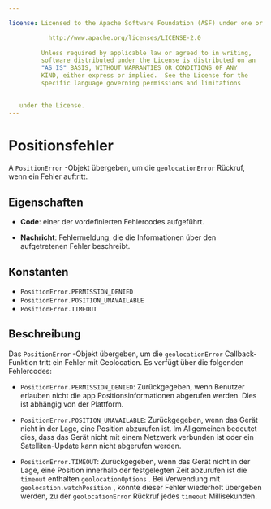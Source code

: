 ```yaml
---

license: Licensed to the Apache Software Foundation (ASF) under one or more contributor license agreements. See the NOTICE file distributed with this work for additional information regarding copyright ownership. The ASF licenses this file to you under the Apache License, Version 2.0 (the "License"); you may not use this file except in compliance with the License. You may obtain a copy of the License at

           http://www.apache.org/licenses/LICENSE-2.0
    
         Unless required by applicable law or agreed to in writing,
         software distributed under the License is distributed on an
         "AS IS" BASIS, WITHOUT WARRANTIES OR CONDITIONS OF ANY
         KIND, either express or implied.  See the License for the
         specific language governing permissions and limitations
    

   under the License.
---
```


# Positionsfehler

A `PositionError` -Objekt übergeben, um die `geolocationError` Rückruf, wenn ein Fehler auftritt.

## Eigenschaften

*   **Code**: einer der vordefinierten Fehlercodes aufgeführt.

*   **Nachricht**: Fehlermeldung, die die Informationen über den aufgetretenen Fehler beschreibt.

## Konstanten

*   `PositionError.PERMISSION_DENIED`
*   `PositionError.POSITION_UNAVAILABLE`
*   `PositionError.TIMEOUT`

## Beschreibung

Das `PositionError` -Objekt übergeben, um die `geolocationError` Callback-Funktion tritt ein Fehler mit Geolocation. Es verfügt über die folgenden Fehlercodes:

*   `PositionError.PERMISSION_DENIED`: Zurückgegeben, wenn Benutzer erlauben nicht die app Positionsinformationen abgerufen werden. Dies ist abhängig von der Plattform.

*   `PositionError.POSITION_UNAVAILABLE`: Zurückgegeben, wenn das Gerät nicht in der Lage, eine Position abzurufen ist. Im Allgemeinen bedeutet dies, dass das Gerät nicht mit einem Netzwerk verbunden ist oder ein Satelliten-Update kann nicht abgerufen werden.

*   `PositionError.TIMEOUT`: Zurückgegeben, wenn das Gerät nicht in der Lage, eine Position innerhalb der festgelegten Zeit abzurufen ist die `timeout` enthalten `geolocationOptions` . Bei Verwendung mit `geolocation.watchPosition` , könnte dieser Fehler wiederholt übergeben werden, zu der `geolocationError` Rückruf jedes `timeout` Millisekunden.